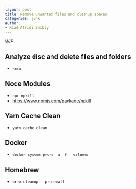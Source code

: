 ```yaml
---
layout: post
title: Remove unwanted files and cleanup spaces
categories: junk
author:
- Riad Afridi Shibly
---
```


_WIP_

## Analyze disc and delete files and folders

- `ncdu ~`

## Node Modules

- `npx npkill`
- https://www.npmjs.com/package/npkill

## Yarn Cache Clean

- `yarn cache clean`

## Docker

- `docker system prune -a -f --volumes`

## Homebrew

- `brew cleanup --prune=all`
